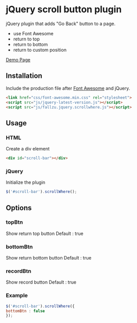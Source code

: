 jQuery scroll button plugin
===========================

jQuery plugin that adds "Go Back" button to a page.

* use Font Awesome
* return to top
* return to bottom
* return to custom position

[Demo Page](http://blog.johnsonlu.org)

## Installation

Include the production file after [Font Awesome](http://fortawesome.github.io/Font-Awesome/) and jQuery.

```html
<link href="css/font-awesome.min.css" rel="stylesheet">
<script src="js/jquery-latest-version.js"></script>
<script src="js/fallzu.jquery.scrollwhere.js"></script>
```

## Usage

### HTML

Create a div element

```html
<div id="scroll-bar"></div>
```

### jQuery

Initialize the plugin

```javascript
$('#scroll-bar').scrollWhere();
```

## Options

### topBtn

Show return top button
Default : true

### bottomBtn

Show return bottom button
Default : true

### recordBtn

Show record button
Default : true

### Example
```javascript
$('#scroll-bar').scrollWhere({
bottomBtn : false
});
```
